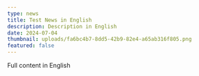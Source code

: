```yaml
---
type: news
title: Test News in English
description: Description in English
date: 2024-07-04
thumbnail: uploads/fa6bc4b7-8dd5-42b9-82e4-a65ab316f805.png
featured: false
---
```

Full content in English
